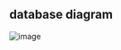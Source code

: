 ## database diagram
![image](https://github.com/FilipeBeserraMaia/umanni-admin-dashboard-sample-app/assets/60049042/eeeef22b-1116-405f-9b94-6f3c96d36342)
